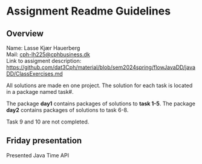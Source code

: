 # Assignment Readme Guidelines

## Overview

Name: Lasse Kjær Hauerberg<br>
Mail: cph-lh225@cphbusiness.dk<br>
Link to assigment description: https://github.com/dat3Cph/material/blob/sem2024spring/flowJavaDD/javaDD/ClassExercises.md<br>

All solutions are made en one project. The solution for each task is located in a package named task#.

The package **day1** contains packages of solutions to **task 1-5**. The package **day2** contains packages of solutions to task 6-8.

Task 9 and 10 are not completed.

## Friday presentation
Presented Java Time API
